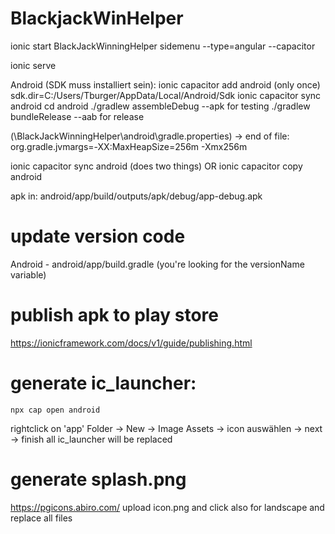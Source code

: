 # BlackjackWinHelper

ionic start BlackJackWinningHelper sidemenu --type=angular --capacitor

ionic serve

Android (SDK muss installiert sein):
ionic capacitor add android  (only once)
sdk.dir=C:/Users/Tburger/AppData/Local/Android/Sdk
ionic capacitor sync android
cd android
./gradlew assembleDebug --apk for testing
./gradlew bundleRelease --aab for release

(\BlackJackWinningHelper\android\gradle.properties) -> end of file: org.gradle.jvmargs=-XX\:MaxHeapSize\=256m -Xmx256m

ionic capacitor sync android (does two things)
OR
ionic capacitor copy android

apk in:
android/app/build/outputs/apk/debug/app-debug.apk

# update version code
Android - android/app/build.gradle (you're looking for the versionName variable)

# publish apk to play store
https://ionicframework.com/docs/v1/guide/publishing.html

# generate ic_launcher:
```
npx cap open android
```
rightclick on 'app' Folder -> New -> Image Assets -> icon auswählen -> next -> finish
all ic_launcher will be replaced

# generate splash.png
https://pgicons.abiro.com/
upload icon.png and click also for landscape
and replace all files